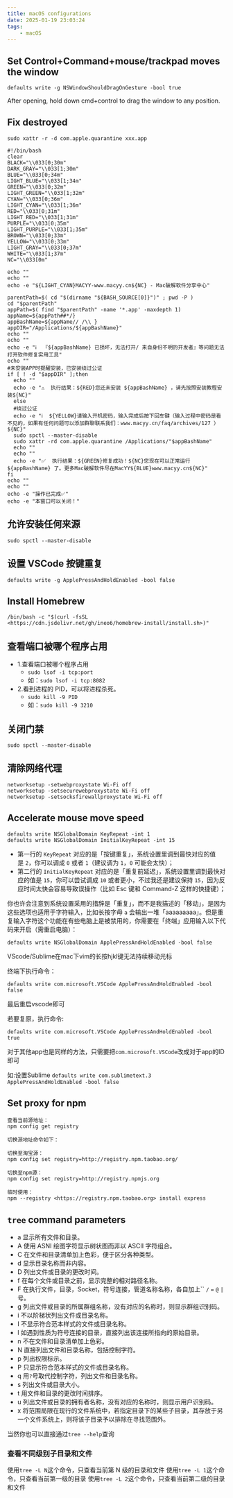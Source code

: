 ```yaml
---
title: macOS configurations
date: 2025-01-19 23:03:24
tags:
    - macOS
---
```


## Set Control+Command+mouse/trackpad moves the window

```shell
defaults write -g NSWindowShouldDragOnGesture -bool true
```

After opening, hold down cmd+control to drag the window to any position.

## Fix destroyed

```shell
sudo xattr -r -d com.apple.quarantine xxx.app
```

```shell
#!/bin/bash
clear
BLACK="\\033[0;30m"
DARK_GRAY="\\033[1;30m"
BLUE="\\033[0;34m"
LIGHT_BLUE="\\033[1;34m"
GREEN="\\033[0;32m"
LIGHT_GREEN="\\033[1;32m"
CYAN="\\033[0;36m"
LIGHT_CYAN="\\033[1;36m"
RED="\\033[0;31m"
LIGHT_RED="\\033[1;31m"
PURPLE="\\033[0;35m"
LIGHT_PURPLE="\\033[1;35m"
BROWN="\\033[0;33m"
YELLOW="\\033[0;33m"
LIGHT_GRAY="\\033[0;37m"
WHITE="\\033[1;37m"
NC="\\033[0m"

echo ""
echo ""
echo -e "${LIGHT_CYAN}MACYY-www.macyy.cn${NC} - Mac破解软件分享中心"

parentPath=$( cd "$(dirname "${BASH_SOURCE[0]}")" ; pwd -P )
cd "$parentPath"
appPath=$( find "$parentPath" -name '*.app' -maxdepth 1)
appName=${appPath##*/}
appBashName=${appName// /\\ }
appDIR="/Applications/${appBashName}"
echo ""
echo ""
echo -e "ℹ️  『${appBashName} 已损坏，无法打开/ 来自身份不明的开发者』等问题无法打开软件修复实用工具"
echo ""
#未安装APP时提醒安装，已安装绕过公证
if [ ! -d "$appDIR" ];then
  echo ""
  echo -e "⚠️  执行结果：${RED}您还未安装 ${appBashName} ，请先按照安装教程安装${NC}"
  else
  #绕过公证
  echo -e "ℹ️  ${YELLOW}请输入开机密码，输入完成后按下回车键（输入过程中密码是看不见的，如果有任何问题可以添加群聊联系我们：www.macyy.cn/faq/archives/127 ）${NC}"
  sudo spctl --master-disable
  sudo xattr -rd com.apple.quarantine /Applications/"$appBashName"
  echo ""
  echo ""
  echo -e "✅  执行结果：${GREEN}修复成功！${NC}您现在可以正常运行 ${appBashName} 了。更多Mac破解软件尽在MacYY${BLUE}www.macyy.cn${NC}"
fi
echo ""
echo ""
echo -e "操作已完成✅"
echo -e "本窗口可以关闭！"
```

## 允许安装任何来源

```
sudo spctl --master-disable
```

## 设置 VSCode 按键重复

```
defaults write -g ApplePressAndHoldEnabled -bool false

```

## Install Homebrew

```
/bin/bash -c "$(curl -fsSL <https://cdn.jsdelivr.net/gh/ineo6/homebrew-install/install.sh>)"
```

## 查看端口被哪个程序占用

- 1.查看端口被哪个程序占用
    - `sudo lsof -i tcp:port`
    - 如：`sudo lsof -i tcp:8082`
- 2.看到进程的 PID，可以将进程杀死。
    - `sudo kill -9 PID`
    - 如：`sudo kill -9 3210`

## 关闭门禁

```
sudo spctl --master-disable
```

## 清除网络代理

```
networksetup -setwebproxystate Wi-Fi off
networksetup -setsecurewebproxystate Wi-Fi off
networksetup -setsocksfirewallproxystate Wi-Fi off
```

## Accelerate mouse move speed

```shell
defaults write NSGlobalDomain KeyRepeat -int 1
defaults write NSGlobalDomain InitialKeyRepeat -int 15
```

- 第一行的 `KeyRepeat` 对应的是「按键重复」，系统设置里调到最快对应的值是 `2`，你可以调成 `0` 或者 `1`（建议调为 `1`，`0` 可能会太快）；
- 第二行的 `InitialKeyRepeat` 对应的是「重复前延迟」，系统设置里调到最快对应的值是 `15`，你可以尝试调成 `10` 或者更小，不过我还是建议保持 `15`，因为反应时间太快会容易导致误操作（比如 Esc 键和 Command-Z 这样的快捷键）；

你也许会注意到系统设置采用的措辞是「重复」，而不是我描述的「移动」，是因为这些选项也适用于字符输入，比如长按字母 `a` 会输出一堆「aaaaaaaaa」。但是重复输入字符这个功能在有些电脑上是被禁用的，你需要在「终端」应用输入以下代码来开启（需重启电脑）：

```shell
defaults write NSGlobalDomain ApplePressAndHoldEnabled -bool false
```

VScode/Sublime在mac下vim的长按hjkl键无法持续移动光标

终端下执行命令：

```shell
defaults write com.microsoft.VSCode ApplePressAndHoldEnabled -bool false
```

最后重启vscode即可

若要复原，执行命令:

```shell
defaults write com.microsoft.VSCode ApplePressAndHoldEnabled -bool true
```

对于其他app也是同样的方法，只需要把`com.microsoft.VSCode`改成对于app的ID即可

如:设置Sublime `defaults write com.sublimetext.3 ApplePressAndHoldEnabled -bool false`

## Set proxy for npm

```
查看当前源地址：
npm config get registry

切换源地址命令如下：

切换至淘宝源：
npm config set registry=http://registry.npm.taobao.org/

切换至npm源：
npm config set registry=http://registry.npmjs.org

临时使用：
npm --registry <https://registry.npm.taobao.org> install express
```

## `tree` command parameters

- a 显示所有文件和目录。
- A 使用 ASNI 绘图字符显示树状图而非以 ASCII 字符组合。
- C 在文件和目录清单加上色彩，便于区分各种类型。
- d 显示目录名称而非内容。
- D 列出文件或目录的更改时间。
- f 在每个文件或目录之前，显示完整的相对路径名称。
- F 在执行文件，目录，Socket，符号连接，管道名称名称，各自加上`` `/` `=` `@` `|`号。
- g 列出文件或目录的所属群组名称，没有对应的名称时，则显示群组识别码。
- i 不以阶梯状列出文件或目录名称。
- I 不显示符合范本样式的文件或目录名称。
- l 如遇到性质为符号连接的目录，直接列出该连接所指向的原始目录。
- n 不在文件和目录清单加上色彩。
- N 直接列出文件和目录名称，包括控制字符。
- p 列出权限标示。
- P 只显示符合范本样式的文件或目录名称。
- q 用`?`号取代控制字符，列出文件和目录名称。
- s 列出文件或目录大小。
- t 用文件和目录的更改时间排序。
- u 列出文件或目录的拥有者名称，没有对应的名称时，则显示用户识别码。
- x 将范围局限在现行的文件系统中，若指定目录下的某些子目录，其存放于另一个文件系统上，则将该子目录予以排除在寻找范围外。

当然你也可以直接通过`tree --help`查询

### 查看不同级别子目录和文件

使用`tree -L N`这个命令，只查看当前第 N 级的目录和文件
使用`tree -L 1`这个命令，只查看当前第一级的目录
使用`tree -L 2`这个命令，只查看当前第二级的目录和文件

